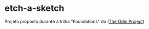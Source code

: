 # etch-a-sketch

Projeto proposto durante a trilha "Foundations" do ([The Odin Project](https://www.theodinproject.com/lessons/foundations-etch-a-sketch))